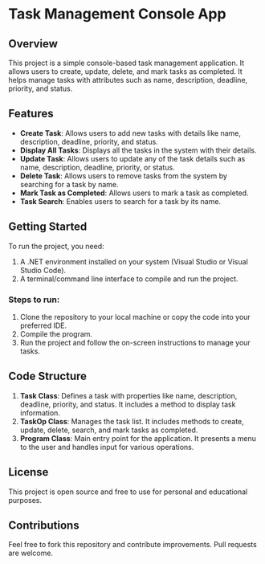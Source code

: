 
# Task Management Console App

## Overview
This project is a simple console-based task management application. It allows users to create, update, delete, and mark tasks as completed. It helps manage tasks with attributes such as name, description, deadline, priority, and status.

## Features
- **Create Task**: Allows users to add new tasks with details like name, description, deadline, priority, and status.
- **Display All Tasks**: Displays all the tasks in the system with their details.
- **Update Task**: Allows users to update any of the task details such as name, description, deadline, priority, or status.
- **Delete Task**: Allows users to remove tasks from the system by searching for a task by name.
- **Mark Task as Completed**: Allows users to mark a task as completed.
- **Task Search**: Enables users to search for a task by its name.

## Getting Started
To run the project, you need:
1. A .NET environment installed on your system (Visual Studio or Visual Studio Code).
2. A terminal/command line interface to compile and run the project.

### Steps to run:
1. Clone the repository to your local machine or copy the code into your preferred IDE.
2. Compile the program.
3. Run the project and follow the on-screen instructions to manage your tasks.

## Code Structure
1. **Task Class**: Defines a task with properties like name, description, deadline, priority, and status. It includes a method to display task information.
2. **TaskOp Class**: Manages the task list. It includes methods to create, update, delete, search, and mark tasks as completed.
3. **Program Class**: Main entry point for the application. It presents a menu to the user and handles input for various operations.

## License
This project is open source and free to use for personal and educational purposes.

## Contributions
Feel free to fork this repository and contribute improvements. Pull requests are welcome.
